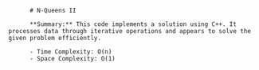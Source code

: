 
          # N-Queens II

          **Summary:** This code implements a solution using C++. It processes data through iterative operations and appears to solve the given problem efficiently.

          - Time Complexity: O(n)
          - Space Complexity: O(1)
          